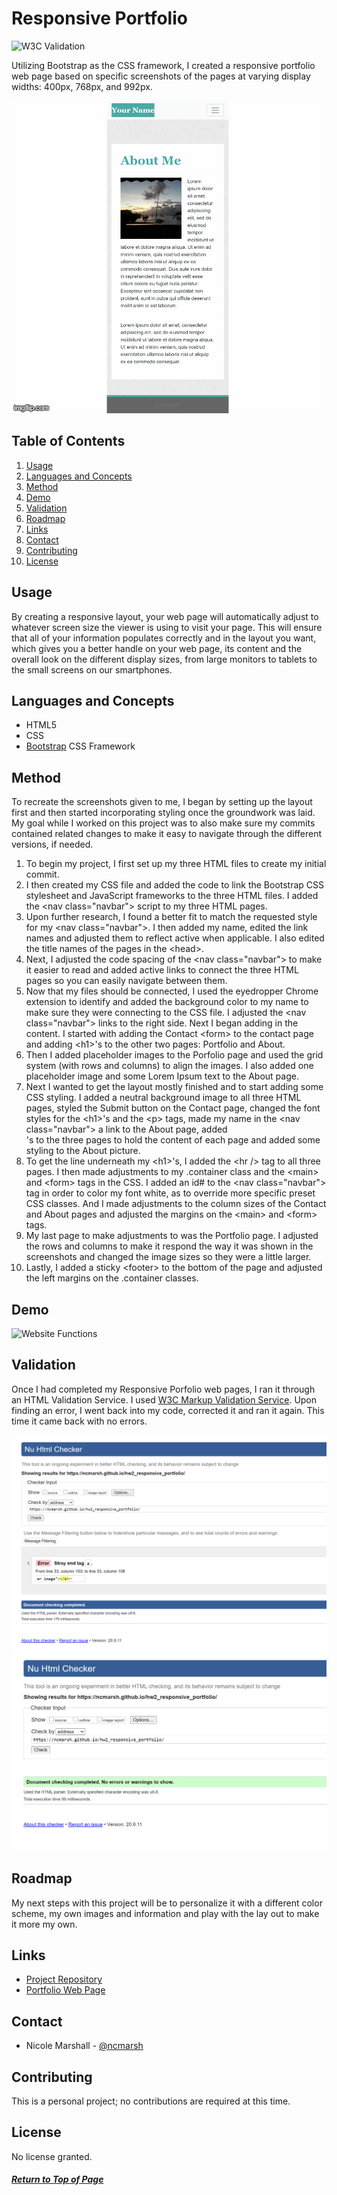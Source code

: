 # Responsive Portfolio

![W3C Validation](https://img.shields.io/w3c-validation/html?targetUrl=https%3A%2F%2Fncmarsh.github.io%2F2_responsive_portfolio%2F)

Utilizing Bootstrap as the CSS framework, I created a responsive portfolio web page based on specific screenshots of the pages at varying display widths: 400px, 768px, and 992px.

![Examples](Assets/examples.gif)

## Table of Contents

1. [Usage](#Usage)
1. [Languages and Concepts](#Languages-and-Concepts)
1. [Method](#Method)
1. [Demo](#Demo)
1. [Validation](#Validation)
1. [Roadmap](#Roadmap)
1. [Links](#Links)
1. [Contact](#Contact)
1. [Contributing](#Contributing)
1. [License](#License)

## Usage

By creating a responsive layout, your web page will automatically adjust to whatever screen size the viewer is using to visit your page. This will ensure that all of your information populates correctly and in the layout you want, which gives you a better handle on your web page, its content and the overall look on the different display sizes, from large monitors to tablets to the small screens on our smartphones.

## Languages and Concepts

- HTML5
- CSS
- [Bootstrap](https://getbootstrap.com/) CSS Framework

## Method

To recreate the screenshots given to me, I began by setting up the layout first and then started incorporating styling once the groundwork was laid. My goal while I worked on this project was to also make sure my commits contained related changes to make it easy to navigate through the different versions, if needed.
1. To begin my project, I first set up my three HTML files to create my initial commit.
1. I then created my CSS file and added the code to link the Bootstrap CSS stylesheet and JavaScript frameworks to the three HTML files. I added the \<nav class="navbar"> script to my three HTML pages. 
1. Upon further research, I found a better fit to match the requested style for my \<nav class="navbar">. I then added my name, edited the link names and adjusted them to reflect active when applicable. I also edited the title names of the pages in the \<head>.
1. Next, I adjusted the code spacing of the \<nav class="navbar"> to make it easier to read and added active links to connect the three HTML pages so you can easily navigate between them. 
1. Now that my files should be connected, I used the eyedropper Chrome extension to identify and added the background color to my name to make sure they were connecting to the CSS file. I adjusted the \<nav class="navbar"> links to the right side. Next I began adding in the content. I started with adding the Contact \<form> to the contact page and adding \<h1>'s to the other two pages: Portfolio and About.
1. Then I added placeholder images to the Porfolio page and used the grid system (with rows and columns) to align the images. I also added one placeholder image and some Lorem Ipsum text to the About page.
1. Next I wanted to get the layout mostly finished and to start adding some CSS styling. I added a neutral background image to all three HTML pages, styled the Submit button on the Contact page, changed the font styles for the \<h1>'s and the \<p> tags, made my name in the \<nav class="navbar"> a link to the About page, added <div class="container">'s to the three pages to hold the content of each page and added some styling to the About picture.
1. To get the line underneath my \<h1>'s, I added the \<hr /> tag to all three pages. I then made adjustments to my .container class and the \<main> and \<form> tags in the CSS. I added an id# to the \<nav class="navbar"> tag in order to color my font white, as to override more specific preset CSS classes. And I made adjustments to the column sizes of the Contact and About pages and adjusted the margins on the \<main> and \<form> tags.
1. My last page to make adjustments to was the Portfolio page. I adjusted the rows and columns to make it respond the way it was shown in the screenshots and changed the image sizes so they were a little larger.
1. Lastly, I added a sticky \<footer> to the bottom of the page and adjusted the left margins on the .container classes.

## Demo

![Website Functions](Assets/website.gif)

## Validation

Once I had completed my Responsive Porfolio web pages, I ran it through an HTML Validation Service. I used [W3C Markup Validation Service](https://validator.w3.org/). Upon finding an error, I went back into my code, corrected it and ran it again. This time it came back with no errors.

![Validation Attempt 1](validation/validation1.png)
![Validation Attempt 2](validation/validation2.png)

## Roadmap

My next steps with this project will be to personalize it with a different color scheme, my own images and information and play with the lay out to make it more my own.

## Links

- [Project Repository](https://github.com/ncmarsh/2_responsive_portfolio) 
- [Portfolio Web Page](https://ncmarsh.github.io/2_responsive_portfolio/)

## Contact

- Nicole Marshall - [@ncmarsh](https://github.com/ncmarsh)

## Contributing

This is a personal project; no contributions are required at this time.

## License

No license granted.

##### [Return to Top of Page](#Responsive-Portfolio)